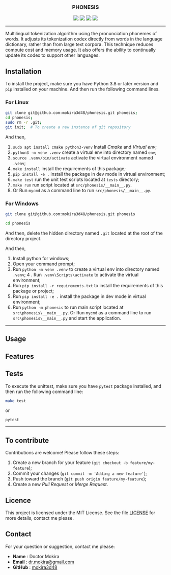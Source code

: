 <div align="center">

### PHONESIS

![](https://img.shields.io/badge/Python-3.8-blue)
![](https://img.shields.io/badge/LICENSE-MIT-%2300557f)
![](https://img.shields.io/badge/lastest-2025--06--06-green)
![](https://img.shields.io/badge/contact-dr.mokira%40gmail.com-blueviolet)


---

</div>

Multilingual tokenization algorithm using the pronunciation phonemes of words.
It adjusts its tokenization codex directly from words in the language dictionary,
rather than from large text corpora. This technique reduces compute cost
and memory usage. It also offers the ability to continually update its codex
to support other languages.

<!--
#### Table of Contents
- [Installation](#installation)
  - [For Linux](#for-linux)
  - [For Windows](#for-windows)
- [Usage](#uage)
- [Features](#features)
- [Tests](#tests)
- [To contribute](#to-contribute)
- [Licence](#licence)
- [Contact](#contact)
-->


## Installation

To install the project, make sure you have Python 3.8 or later version
and `pip` installed on your machine. And then run the following command lines.

### For Linux

```bash
git clone git@github.com:mokira3d48/phonesis.git phonesis;
cd phonesis;
sudo rm -r .git;
git init;  # To create a new instance of git repository
```

And then,

1. `sudo apt install cmake python3-venv` Install *Cmake* and *Virtual env*;
2. `python3 -m venv .venv` create a virtual env into directory
named `env`;
3. `source .venv/bin/activate` activate the virtual environment named `.venv`;
4. `make install` install the requirements of this package;
5. `pip install -e .` install the package in dev mode in virtual environment;
6. `make test` run the unit test scripts located at `tests` directory;
7. `make run` run script located at `src/phonesis/__main__.py`.
8. Or Run `mycmd` as a command line to run `src/phonesis/__main__.py`.

### For Windows

```bash
git clone git@github.com:mokira3d48/phonesis.git phonesis
```

```bash
cd phonesis
```

And then, delete the hidden directory named `.git` located at the root
of the directory project.

And then,

1. Install python for windows;
2. Open your command prompt;
3. Run `python -m venv .venv` to create a virtual env into directory
named `.venv`;
4 . Run `.venv\Scripts\activate` to activate the virtual environment;
5. Run `pip install -r requirements.txt` to install the requirements
of this package or project;
6. Run `pip install -e .` install the package in dev mode in virtual
environment;
7. Run `python -m phonesis` to run main script located
at `src\phonesis\__main__.py`. Or Run `mycmd` as a command line
to run `src\phonesis\__main__.py` and start the application.


---

## Usage


## Features


## Tests

To execute the unittest, make sure you have `pytest` package installed,
and then run the following command line:

```bash
make test
```
or

```shell
pytest
```

---

## To contribute

Contributions are welcome! Please follow these steps:

1. Create a new branch for your feature (`git checkout -b feature/my-feature`);
2. Commit your changes (`git commit -m 'Adding a new feature'`);
3. Push toward the branch (`git push origin feature/my-feature`);
4. Create a new *Pull Request* or *Merge Request*.

## Licence

This project is licensed under the MIT License. See the file [LICENSE](LICENSE)
for more details, contact me please.

## Contact

For your question or suggestion, contact me please:

- **Name** : Doctor Mokira
- **Email** : dr.mokira@gmail.com
- **GitHub** : [mokira3d48](https://github.com/mokira3d48)
